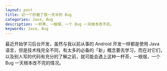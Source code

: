 ```yaml
---
layout: post
title: 记一个折磨了我一天半的 Bug
categories: Java, Bug
description: 一杯茶，一根烟，一个 Bug 一天根本改不完。
keywords: Java, Bug
---
```


最近开始学习后台开发，虽然与我以前从事的 Android 开发一样都是使用 Java 语言，但是技术栈完全不同，有太多的必备的「新」概念要去学习，而在对它们，以及别人写的代码有充分的了解之前，就可能会遇上这种一杯茶，一根烟，一个 Bug 一天根本改不完的情况。
